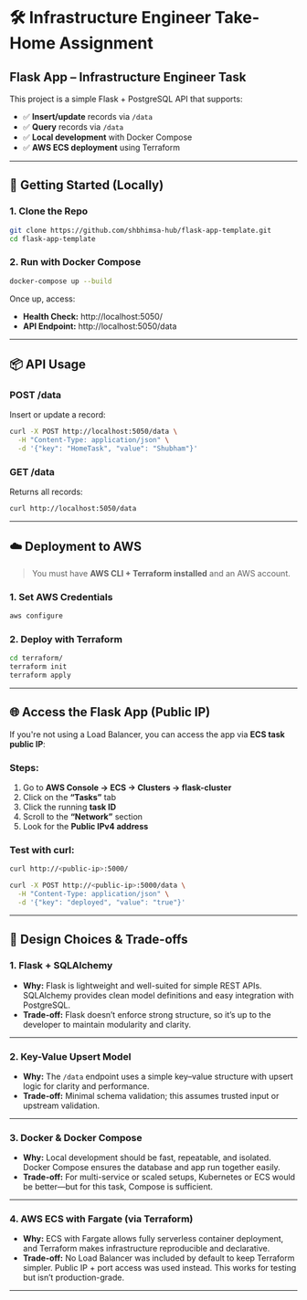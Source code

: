 
# 🛠️ Infrastructure Engineer Take-Home Assignment

## **Flask App – Infrastructure Engineer Task**

This project is a simple Flask + PostgreSQL API that supports:

- ✅ **Insert/update** records via `/data`
- ✅ **Query** records via `/data`
- ✅ **Local development** with Docker Compose
- ✅ **AWS ECS deployment** using Terraform

---

## 🚀 **Getting Started (Locally)**

### **1. Clone the Repo**

```bash
git clone https://github.com/shbhimsa-hub/flask-app-template.git
cd flask-app-template
```

### **2. Run with Docker Compose**

```bash
docker-compose up --build
```

Once up, access:

- **Health Check:** http://localhost:5050/
- **API Endpoint:** http://localhost:5050/data

---

## 📦 **API Usage**

### **POST /data**

Insert or update a record:

```bash
curl -X POST http://localhost:5050/data \
  -H "Content-Type: application/json" \
  -d '{"key": "HomeTask", "value": "Shubham"}'
```

### **GET /data**

Returns all records:

```bash
curl http://localhost:5050/data
```

---

## ☁️ **Deployment to AWS**

> You must have **AWS CLI + Terraform installed** and an AWS account.

### **1. Set AWS Credentials**

```bash
aws configure
```

### **2. Deploy with Terraform**

```bash
cd terraform/
terraform init
terraform apply
```

---

## 🌐 **Access the Flask App (Public IP)**

If you're not using a Load Balancer, you can access the app via **ECS task public IP**:

### **Steps:**

1. Go to **AWS Console → ECS → Clusters → flask-cluster**
2. Click on the **“Tasks”** tab
3. Click the running **task ID**
4. Scroll to the **“Network”** section
5. Look for the **Public IPv4 address**

### **Test with curl:**

```bash
curl http://<public-ip>:5000/
```

```bash
curl -X POST http://<public-ip>:5000/data \
  -H "Content-Type: application/json" \
  -d '{"key": "deployed", "value": "true"}'
```

---

## 🧠 **Design Choices & Trade-offs**

### **1. Flask + SQLAlchemy**
- **Why:** Flask is lightweight and well-suited for simple REST APIs. SQLAlchemy provides clean model definitions and easy integration with PostgreSQL.
- **Trade-off:** Flask doesn’t enforce strong structure, so it’s up to the developer to maintain modularity and clarity.

---

### **2. Key-Value Upsert Model**
- **Why:** The `/data` endpoint uses a simple key–value structure with upsert logic for clarity and performance.
- **Trade-off:** Minimal schema validation; this assumes trusted input or upstream validation.

---

### **3. Docker & Docker Compose**
- **Why:** Local development should be fast, repeatable, and isolated. Docker Compose ensures the database and app run together easily.
- **Trade-off:** For multi-service or scaled setups, Kubernetes or ECS would be better—but for this task, Compose is sufficient.

---

### **4. AWS ECS with Fargate (via Terraform)**
- **Why:** ECS with Fargate allows fully serverless container deployment, and Terraform makes infrastructure reproducible and declarative.
- **Trade-off:** No Load Balancer was included by default to keep Terraform simpler. Public IP + port access was used instead. This works for testing but isn’t production-grade.

---
